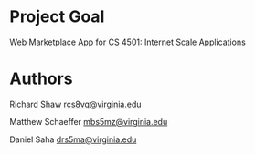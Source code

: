Project Goal
===
Web Marketplace App for CS 4501: Internet Scale Applications

Authors
===
Richard Shaw <rcs8vq@virginia.edu>

Matthew Schaeffer <mbs5mz@virginia.edu>

Daniel Saha <drs5ma@virginia.edu>
